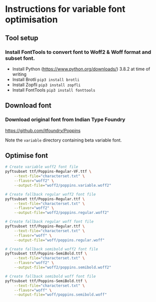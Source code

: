 # Instructions for variable font optimisation

## Tool setup

### Install FontTools to convert font to Woff2 & Woff format and subset font.

- Install Python (https://www.python.org/downloads/) 3.8.2 at time of writing
- Install Brotli `pip3 install brotli`
- Install Zopfli `pip3 install zopfli`
- Install FontTools `pip3 install fonttools`

## Download font

### Download original font from Indian Type Foundry

https://github.com/itfoundry/Poppins

Note the `variable` directory containing beta variable font.

## Optimise font

```bash
# Create variable woff2 font file
pyftsubset ttf/Poppins-Regular-VF.ttf \
    --text-file="characterset.txt" \
    --flavor="woff2" \
    --output-file="woff2/poppins.variable.woff2"

# Create fallback regular woff2 font file
pyftsubset ttf/Poppins-Regular.ttf \
    --text-file="characterset.txt" \
    --flavor="woff2" \
    --output-file="woff2/poppins.regular.woff2"

# Create fallback regular woff font file
pyftsubset ttf/Poppins-Regular.ttf \
    --text-file="characterset.txt" \
    --flavor="woff" \
    --output-file="woff/poppins.regular.woff"

# Create fallback semibold woff2 font file
pyftsubset ttf/Poppins-SemiBold.ttf \
    --text-file="characterset.txt" \
    --flavor="woff2" \
    --output-file="woff2/poppins.semibold.woff2"

# Create fallback semibold woff font file
pyftsubset ttf/Poppins-SemiBold.ttf \
    --text-file="characterset.txt" \
    --flavor="woff" \
    --output-file="woff/poppins.semibold.woff"
```
